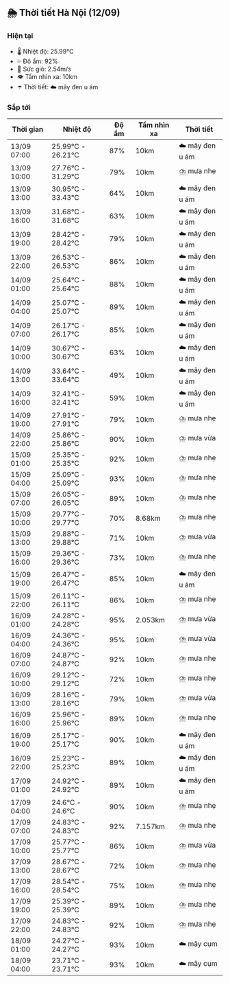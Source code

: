 ## 🌦️ Thời tiết Hà Nội (12/09)

### Hiện tại

- 🌡️ Nhiệt độ: 25.99℃
- 💦 Độ ẩm: 92%
- 💨 Sức gió: 2.54m/s
- 👁️ Tầm nhìn xa: 10km
- ☂️ Thời tiết: ☁️ mây đen u ám

### Sắp tới

| Thời gian | Nhiệt độ | Độ ẩm | Tầm nhìn xa | Thời tiết |
| --- | --- | --- | --- | --- |
| 13/09 07:00 | 25.99℃ - 26.21℃ | 87% | 10km | ☁️ mây đen u ám |
| 13/09 10:00 | 27.76℃ - 31.29℃ | 79% | 10km | ⛈️ mưa nhẹ |
| 13/09 13:00 | 30.95℃ - 33.43℃ | 64% | 10km | ☁️ mây đen u ám |
| 13/09 16:00 | 31.68℃ - 31.68℃ | 63% | 10km | ☁️ mây đen u ám |
| 13/09 19:00 | 28.42℃ - 28.42℃ | 79% | 10km | ☁️ mây đen u ám |
| 13/09 22:00 | 26.53℃ - 26.53℃ | 86% | 10km | ☁️ mây đen u ám |
| 14/09 01:00 | 25.64℃ - 25.64℃ | 88% | 10km | ☁️ mây đen u ám |
| 14/09 04:00 | 25.07℃ - 25.07℃ | 89% | 10km | ☁️ mây đen u ám |
| 14/09 07:00 | 26.17℃ - 26.17℃ | 85% | 10km | ☁️ mây đen u ám |
| 14/09 10:00 | 30.67℃ - 30.67℃ | 63% | 10km | ☁️ mây đen u ám |
| 14/09 13:00 | 33.64℃ - 33.64℃ | 49% | 10km | ☁️ mây đen u ám |
| 14/09 16:00 | 32.41℃ - 32.41℃ | 59% | 10km | ☁️ mây đen u ám |
| 14/09 19:00 | 27.91℃ - 27.91℃ | 79% | 10km | ⛈️ mưa nhẹ |
| 14/09 22:00 | 25.86℃ - 25.86℃ | 90% | 10km | ⛈️ mưa vừa |
| 15/09 01:00 | 25.35℃ - 25.35℃ | 92% | 10km | ⛈️ mưa nhẹ |
| 15/09 04:00 | 25.09℃ - 25.09℃ | 93% | 10km | ⛈️ mưa nhẹ |
| 15/09 07:00 | 26.05℃ - 26.05℃ | 89% | 10km | ⛈️ mưa nhẹ |
| 15/09 10:00 | 29.77℃ - 29.77℃ | 70% | 8.68km | ⛈️ mưa nhẹ |
| 15/09 13:00 | 29.88℃ - 29.88℃ | 71% | 10km | ⛈️ mưa vừa |
| 15/09 16:00 | 29.36℃ - 29.36℃ | 73% | 10km | ⛈️ mưa nhẹ |
| 15/09 19:00 | 26.47℃ - 26.47℃ | 85% | 10km | ☁️ mây đen u ám |
| 15/09 22:00 | 26.11℃ - 26.11℃ | 86% | 10km | ⛈️ mưa nhẹ |
| 16/09 01:00 | 24.28℃ - 24.28℃ | 95% | 2.053km | ⛈️ mưa vừa |
| 16/09 04:00 | 24.36℃ - 24.36℃ | 95% | 10km | ⛈️ mưa vừa |
| 16/09 07:00 | 24.87℃ - 24.87℃ | 92% | 10km | ⛈️ mưa nhẹ |
| 16/09 10:00 | 29.12℃ - 29.12℃ | 72% | 10km | ⛈️ mưa nhẹ |
| 16/09 13:00 | 28.16℃ - 28.16℃ | 79% | 10km | ⛈️ mưa vừa |
| 16/09 16:00 | 25.96℃ - 25.96℃ | 89% | 10km | ⛈️ mưa nhẹ |
| 16/09 19:00 | 25.17℃ - 25.17℃ | 90% | 10km | ☁️ mây đen u ám |
| 16/09 22:00 | 25.23℃ - 25.23℃ | 89% | 10km | ☁️ mây đen u ám |
| 17/09 01:00 | 24.92℃ - 24.92℃ | 89% | 10km | ☁️ mây đen u ám |
| 17/09 04:00 | 24.6℃ - 24.6℃ | 90% | 10km | ⛈️ mưa nhẹ |
| 17/09 07:00 | 24.83℃ - 24.83℃ | 92% | 7.157km | ⛈️ mưa nhẹ |
| 17/09 10:00 | 25.77℃ - 25.77℃ | 86% | 10km | ⛈️ mưa vừa |
| 17/09 13:00 | 28.67℃ - 28.67℃ | 72% | 10km | ⛈️ mưa nhẹ |
| 17/09 16:00 | 28.54℃ - 28.54℃ | 75% | 10km | ⛈️ mưa nhẹ |
| 17/09 19:00 | 25.39℃ - 25.39℃ | 89% | 10km | ⛈️ mưa nhẹ |
| 17/09 22:00 | 24.83℃ - 24.83℃ | 92% | 10km | ⛈️ mưa nhẹ |
| 18/09 01:00 | 24.27℃ - 24.27℃ | 93% | 10km | ☁️ mây cụm |
| 18/09 04:00 | 23.71℃ - 23.71℃ | 93% | 10km | ☁️ mây cụm |
